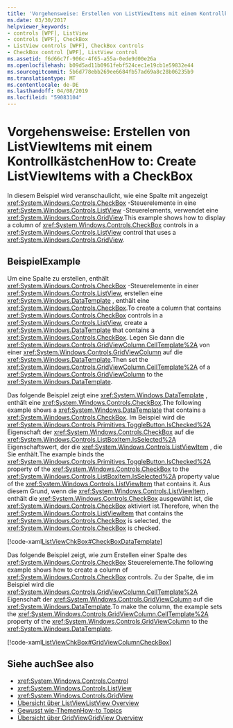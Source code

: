 ```yaml
---
title: 'Vorgehensweise: Erstellen von ListViewItems mit einem Kontrollkästchen'
ms.date: 03/30/2017
helpviewer_keywords:
- controls [WPF], ListView
- controls [WPF], CheckBox
- ListView controls [WPF], CheckBox controls
- CheckBox control [WPF], ListView control
ms.assetid: f6d66c7f-906c-4f65-a55a-0ede9d00e26a
ms.openlocfilehash: b09d5ad11b0961febf524cec1e19cb1e59832e44
ms.sourcegitcommit: 5b6d778ebb269ee6684fb57ad69a8c28b06235b9
ms.translationtype: MT
ms.contentlocale: de-DE
ms.lasthandoff: 04/08/2019
ms.locfileid: "59083104"
---
```

# <a name="how-to-create-listviewitems-with-a-checkbox"></a><span data-ttu-id="71d8a-102">Vorgehensweise: Erstellen von ListViewItems mit einem Kontrollkästchen</span><span class="sxs-lookup"><span data-stu-id="71d8a-102">How to: Create ListViewItems with a CheckBox</span></span>
<span data-ttu-id="71d8a-103">In diesem Beispiel wird veranschaulicht, wie eine Spalte mit angezeigt <xref:System.Windows.Controls.CheckBox> -Steuerelemente in eine <xref:System.Windows.Controls.ListView> -Steuerelements, verwendet eine <xref:System.Windows.Controls.GridView>.</span><span class="sxs-lookup"><span data-stu-id="71d8a-103">This example shows how to display a column of <xref:System.Windows.Controls.CheckBox> controls in a <xref:System.Windows.Controls.ListView> control that uses a <xref:System.Windows.Controls.GridView>.</span></span>  
  
## <a name="example"></a><span data-ttu-id="71d8a-104">Beispiel</span><span class="sxs-lookup"><span data-stu-id="71d8a-104">Example</span></span>  
 <span data-ttu-id="71d8a-105">Um eine Spalte zu erstellen, enthält <xref:System.Windows.Controls.CheckBox> -Steuerelemente in einer <xref:System.Windows.Controls.ListView>, erstellen eine <xref:System.Windows.DataTemplate> , enthält eine <xref:System.Windows.Controls.CheckBox>.</span><span class="sxs-lookup"><span data-stu-id="71d8a-105">To create a column that contains <xref:System.Windows.Controls.CheckBox> controls in a <xref:System.Windows.Controls.ListView>, create a <xref:System.Windows.DataTemplate> that contains a <xref:System.Windows.Controls.CheckBox>.</span></span> <span data-ttu-id="71d8a-106">Legen Sie dann die <xref:System.Windows.Controls.GridViewColumn.CellTemplate%2A> von einer <xref:System.Windows.Controls.GridViewColumn> auf die <xref:System.Windows.DataTemplate>.</span><span class="sxs-lookup"><span data-stu-id="71d8a-106">Then set the <xref:System.Windows.Controls.GridViewColumn.CellTemplate%2A> of a <xref:System.Windows.Controls.GridViewColumn> to the <xref:System.Windows.DataTemplate>.</span></span>  
  
 <span data-ttu-id="71d8a-107">Das folgende Beispiel zeigt eine <xref:System.Windows.DataTemplate> , enthält eine <xref:System.Windows.Controls.CheckBox>.</span><span class="sxs-lookup"><span data-stu-id="71d8a-107">The following example shows a <xref:System.Windows.DataTemplate> that contains a <xref:System.Windows.Controls.CheckBox>.</span></span> <span data-ttu-id="71d8a-108">Im Beispiel wird die <xref:System.Windows.Controls.Primitives.ToggleButton.IsChecked%2A> Eigenschaft der <xref:System.Windows.Controls.CheckBox> auf die <xref:System.Windows.Controls.ListBoxItem.IsSelected%2A> Eigenschaftswert, der die <xref:System.Windows.Controls.ListViewItem> , die Sie enthält.</span><span class="sxs-lookup"><span data-stu-id="71d8a-108">The example binds the <xref:System.Windows.Controls.Primitives.ToggleButton.IsChecked%2A> property of the <xref:System.Windows.Controls.CheckBox> to the <xref:System.Windows.Controls.ListBoxItem.IsSelected%2A> property value of the <xref:System.Windows.Controls.ListViewItem> that contains it.</span></span> <span data-ttu-id="71d8a-109">Aus diesem Grund, wenn die <xref:System.Windows.Controls.ListViewItem> , enthält die <xref:System.Windows.Controls.CheckBox> ausgewählt ist, die <xref:System.Windows.Controls.CheckBox> aktiviert ist.</span><span class="sxs-lookup"><span data-stu-id="71d8a-109">Therefore, when the <xref:System.Windows.Controls.ListViewItem> that contains the <xref:System.Windows.Controls.CheckBox> is selected, the <xref:System.Windows.Controls.CheckBox> is checked.</span></span>  
  
 [!code-xaml[ListViewChkBox#CheckBoxDataTemplate](~/samples/snippets/csharp/VS_Snippets_Wpf/ListViewChkBox/CS/window1.xaml#checkboxdatatemplate)]  
  
 <span data-ttu-id="71d8a-110">Das folgende Beispiel zeigt, wie zum Erstellen einer Spalte des <xref:System.Windows.Controls.CheckBox> Steuerelemente.</span><span class="sxs-lookup"><span data-stu-id="71d8a-110">The following example shows how to create a column of <xref:System.Windows.Controls.CheckBox> controls.</span></span> <span data-ttu-id="71d8a-111">Zu der Spalte, die im Beispiel wird die <xref:System.Windows.Controls.GridViewColumn.CellTemplate%2A> Eigenschaft der <xref:System.Windows.Controls.GridViewColumn> auf die <xref:System.Windows.DataTemplate>.</span><span class="sxs-lookup"><span data-stu-id="71d8a-111">To make the column, the example sets the <xref:System.Windows.Controls.GridViewColumn.CellTemplate%2A> property of the <xref:System.Windows.Controls.GridViewColumn> to the <xref:System.Windows.DataTemplate>.</span></span>  
  
 [!code-xaml[ListViewChkBox#GridViewColumnCheckBox](~/samples/snippets/csharp/VS_Snippets_Wpf/ListViewChkBox/CS/window1.xaml#gridviewcolumncheckbox)]  
  
## <a name="see-also"></a><span data-ttu-id="71d8a-112">Siehe auch</span><span class="sxs-lookup"><span data-stu-id="71d8a-112">See also</span></span>

- <xref:System.Windows.Controls.Control>
- <xref:System.Windows.Controls.ListView>
- <xref:System.Windows.Controls.GridView>
- [<span data-ttu-id="71d8a-113">Übersicht über ListView</span><span class="sxs-lookup"><span data-stu-id="71d8a-113">ListView Overview</span></span>](listview-overview.md)
- [<span data-ttu-id="71d8a-114">Gewusst wie-Themen</span><span class="sxs-lookup"><span data-stu-id="71d8a-114">How-to Topics</span></span>](listview-how-to-topics.md)
- [<span data-ttu-id="71d8a-115">Übersicht über GridView</span><span class="sxs-lookup"><span data-stu-id="71d8a-115">GridView Overview</span></span>](gridview-overview.md)
